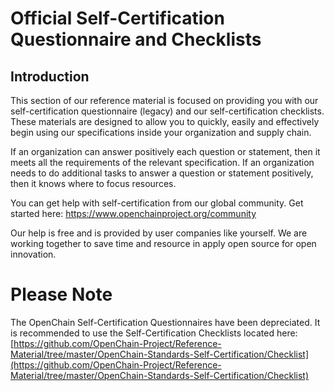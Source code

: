 # Official Self-Certification Questionnaire and Checklists

## Introduction

This section of our reference material is focused on providing you with our self-certification questionnaire (legacy) and our self-certification checklists. These materials are designed to allow you to quickly, easily and effectively begin using our specifications inside your organization and supply chain. 

If an organization can answer positively each question or statement, then it meets all the requirements of the relevant specification. If an organization needs to do additional tasks to answer a question or statement positively, then it knows where to focus resources.

You can get help with self-certification from our global community. Get started here:
https://www.openchainproject.org/community

Our help is free and is provided by user companies like yourself. We are working together to save time and resource in apply open source for open innovation.

# Please Note

The OpenChain Self-Certification Questionnaires have been depreciated. It is recommended to use the Self-Certification Checklists located here:
[https://github.com/OpenChain-Project/Reference-Material/tree/master/OpenChain-Standards-Self-Certification/Checklist](https://github.com/OpenChain-Project/Reference-Material/tree/master/OpenChain-Standards-Self-Certification/Checklist)
